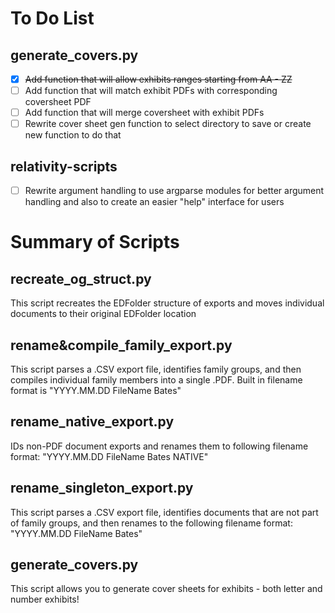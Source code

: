 # To Do List

## generate_covers.py

- [X] ~~Add function that will allow exhibits ranges starting from AA - ZZ~~
- [ ] Add function that will match exhibit PDFs with corresponding coversheet PDF
- [ ] Add function that will merge coversheet with exhibit PDFs
- [ ] Rewrite cover sheet gen function to select directory to save or create new function to do that

## relativity-scripts
- [ ] Rewrite argument handling to use argparse modules for better argument handling and also to create an easier "help" interface for users


# Summary of Scripts

## recreate_og_struct.py
This script recreates the EDFolder structure of exports and moves individual documents to their original EDFolder location

## rename&compile_family_export.py
This script parses a .CSV export file, identifies family groups, and then compiles individual family members into a single .PDF. Built in filename format is "YYYY.MM.DD FileName Bates"

## rename_native_export.py
IDs non-PDF document exports and renames them to following filename format: "YYYY.MM.DD FileName Bates NATIVE"

## rename_singleton_export.py
This script parses a .CSV export file, identifies documents that are not part of family groups, and then renames to the following filename format: "YYYY.MM.DD FileName Bates"

## generate_covers.py
This script allows you to generate cover sheets for exhibits - both letter and number exhibits!
